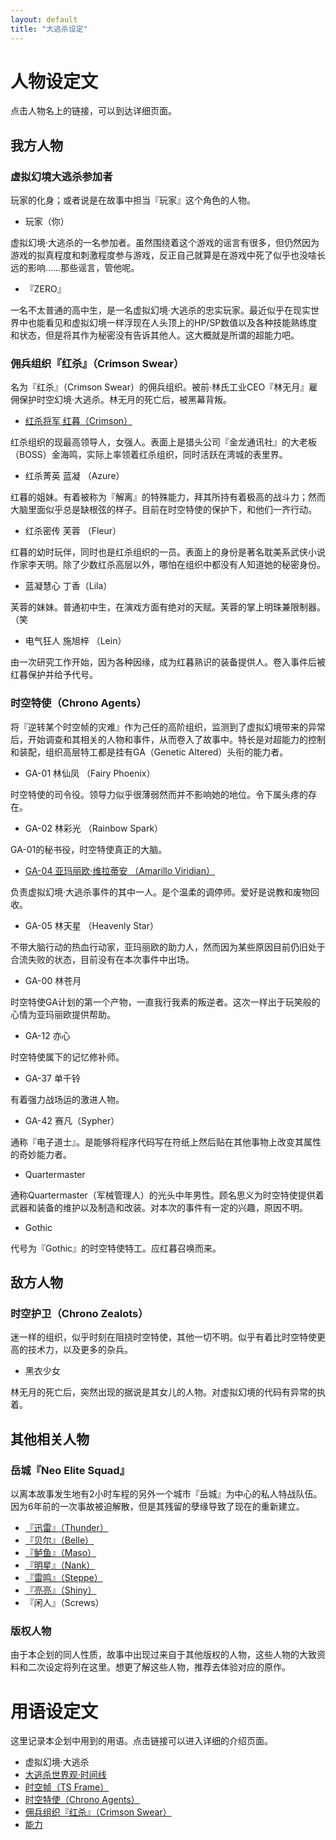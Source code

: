 ```yaml
---
layout: default
title: "大逃杀设定"
---
```

# 人物设定文
点击人物名上的链接，可以到达详细页面。

## 我方人物

### 虚拟幻境大逃杀参加者

玩家的化身；或者说是在故事中担当『玩家』这个角色的人物。

* 玩家（你）

虚拟幻境·大逃杀的一名参加者。虽然围绕着这个游戏的谣言有很多，但仍然因为游戏的拟真程度和刺激程度参与游戏，反正自己就算是在游戏中死了似乎也没啥长远的影响……那些谣言，管他呢。

* 『ZERO』

一名不太普通的高中生，是一名虚拟幻境·大逃杀的忠实玩家。最近似乎在现实世界中也能看见和虚拟幻境一样浮现在人头顶上的HP/SP数值以及各种技能熟练度和状态，但是将其作为秘密没有告诉其他人。这大概就是所谓的超能力吧。

### 佣兵组织『红杀』（Crimson Swear）

名为『红杀』（Crimson Swear）的佣兵组织。被前·林氏工业CEO『林无月』雇佣保护时空幻境·大逃杀。林无月的死亡后，被黑幕背叛。

* [红杀将军 红暮（Crimson）](chara/crimson.md)

红杀组织的现最高领导人，女强人。表面上是猎头公司『金龙通讯社』的大老板（BOSS）金海鸣，实际上率领着红杀组织，同时活跃在湾城的表里界。

* 红杀菁英 蓝凝 （Azure）

红暮的姐妹。有着被称为『解离』的特殊能力，拜其所持有着极高的战斗力；然而大脑里面似乎总是缺根弦的样子。目前在时空特使的保护下，和他们一齐行动。

* 红杀密传 芙蓉 （Fleur）

红暮的幼时玩伴，同时也是红杀组织的一员。表面上的身份是著名耽美系武侠小说作家李天明。除了少数红杀高层以外，哪怕在组织中都没有人知道她的秘密身份。

* 蓝凝慧心 丁香（Lila）

芙蓉的妹妹。普通初中生，在演戏方面有绝对的天赋。芙蓉的掌上明珠兼限制器。（笑

* 电气狂人 施旭梓 （Lein）

由一次研究工作开始，因为各种因缘，成为红暮熟识的装备提供人。卷入事件后被红暮保护并给予代号。

### 时空特使（Chrono Agents）

将『逆转某个时空帧的灾难』作为己任的高阶组织，监测到了虚拟幻境带来的异常后，开始调查和其相关的人物和事件，从而卷入了故事中。特长是对超能力的控制和装配，组织高层特工都是挂有GA（Genetic Altered）头衔的能力者。

* GA-01 林仙凤 （Fairy Phoenix）

时空特使的司令役。领导力似乎很薄弱然而并不影响她的地位。令下属头疼的存在。

* GA-02 林彩光 （Rainbow Spark）

GA-01的秘书役，时空特使真正的大脑。

* [GA-04 亚玛丽欧·维拉蒂安 （Amarillo Viridian）](chara/ga04.md)

负责虚拟幻境·大逃杀事件的其中一人。是个温柔的调停师。爱好是说教和废物回收。

* GA-05 林天星 （Heavenly Star）

不带大脑行动的热血行动家，亚玛丽欧的助力人，然而因为某些原因目前仍旧处于合流失败的状态，目前没有在本次事件中出场。

* GA-00 林苍月

时空特使GA计划的第一个产物，一直我行我素的叛逆者。这次一样出于玩笑般的心情为亚玛丽欧提供帮助。

* GA-12 亦心

时空特使属下的记忆修补师。

* GA-37 单千铃

有着强力战场运的激进人物。

* GA-42 赛凡（Sypher）

通称『电子道士』。是能够将程序代码写在符纸上然后贴在其他事物上改变其属性的奇妙能力者。

* Quartermaster

通称Quartermaster（军械管理人）的光头中年男性。顾名思义为时空特使提供着武器和装备的维护以及制造和改装。对本次的事件有一定的兴趣，原因不明。

* Gothic

代号为『Gothic』的时空特使特工。应红暮召唤而来。

## 敌方人物

### 时空护卫（Chrono Zealots）

迷一样的组织，似乎时刻在阻挠时空特使，其他一切不明。似乎有着比时空特使更高的技术力，以及更多的杂兵。

* 黑衣少女

林无月的死亡后，突然出现的据说是其女儿的人物。对虚拟幻境的代码有异常的执着。

## 其他相关人物

### 岳城『Neo Elite Squad』

以离本故事发生地有2小时车程的另外一个城市『岳城』为中心的私人特战队伍。因为6年前的一次事故被迫解散，但是其残留的孽缘导致了现在的重新建立。

* [『迅雷』（Thunder）](chara/thunder.md)
* [『贝尔』（Belle）](chara/belle.md)
* [『鲈鱼』（Maso）](chara/maso.md)
* [『明星』（Nank）](chara/nank.md)
* [『雷鸣』（Steppe）](chara/steppe.md)
* [『亮亮』（Shiny）](chara/shiny.md)
* 『闲人』（Screws）

### 版权人物

由于本企划的同人性质，故事中出现过来自于其他版权的人物，这些人物的大致资料和二次设定将列在这里。想更了解这些人物，推荐去体验对应的原作。


# 用语设定文

这里记录本企划中用到的用语。点击链接可以进入详细的介绍页面。

* 虚拟幻境·大逃杀
* [大逃杀世界观·时间线](/terms/TimelineDTS.md)
* [时空帧（TS Frame）](/terms/TSFrame.md)
* [时空特使（Chrono Agents）](/terms/ChronoAgent.md)
* [佣兵组织『红杀』（Crimson Swear）](/terms/CrimsonSwear.md)
* [能力](/terms/Abilities.md)